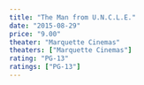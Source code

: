 ```yaml
---
title: "The Man from U.N.C.L.E."
date: "2015-08-29"
price: "9.00"
theater: "Marquette Cinemas"
theaters: ["Marquette Cinemas"]
rating: "PG-13"
ratings: ["PG-13"]
---
```

